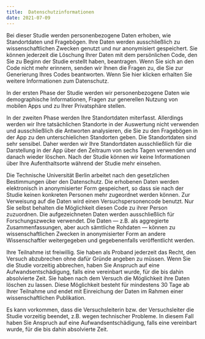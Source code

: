```yaml
---
title:  Datenschutzinformationen
date: 2021-07-09
---
```



Bei dieser Studie werden personenbezogene Daten erhoben, wie Standortdaten und Fragebögen. Ihre Daten werden ausschließlich zu wissenschaftlichen Zwecken genutzt und nur anonymisiert gespeichert. Sie können jederzeit die Löschung Ihrer Daten mit dem persönlichen Code, den Sie zu Beginn der Studie erstellt haben, beantragen. Wenn Sie sich an den Code nicht mehr erinnern, senden wir Ihnen die Fragen zu, die Sie zur Generierung Ihres Codes beantworten. 
 Wenn Sie hier klicken erhalten Sie weitere Informationen zum Datenschutz. 


<!--more-->


In der ersten Phase der Studie werden wir personenbezogene Daten wie demographische Informationen, Fragen zur generellen Nutzung von mobilen Apps und zu Ihrer Privatsphäre stellen. 

In der zweiten Phase werden Ihre Standortdaten miterfasst. Allerdings werden wir Ihre tatsächlichen Standorte in der Auswertung nicht verwenden und ausschließlich die Antworten analysieren, die Sie zu den Fragebögen in der App zu den unterschielichen Standorten geben. Die Standortdaten sind sehr sensibel. Daher werden wir Ihre Standortdaten ausschließlich für die Darstellung in der App über den Zeitraum von sechs Tagen verwenden und danach wieder löschen. Nach der Studie können wir keine Informationen über Ihre Aufenthaltsorte während der Studie mehr einsehen. 


Die Technische Universität Berlin arbeitet nach den gesetzlichen Bestimmungen über den Datenschutz. Die erhobenen Daten werden elektronisch in anonymisierter Form gespeichert, so dass sie nach der Studie keinen konkreten Personen mehr zugeordnet werden können. Zur Verweisung auf die Daten wird einen Versuchspersonencode benutzt. Nur Sie selbst behalten die Möglichkeit diesen Code zu ihrer Person zuzuordnen.
Die aufgezeichneten Daten werden ausschließlich für Forschungszwecke verwendet. Die Daten — z.B. als aggregierte Zusammenfassungen, aber auch sämtliche Rohdaten — können zu wissenschaftlichen Zwecken in anonymisierter Form an andere Wissenschaftler weitergegeben und gegebenenfalls veröffentlicht werden.

Ihre Teilnahme ist freiwillig. Sie haben als Proband jederzeit das Recht, den Versuch abzubrechen ohne dafür Gründe angeben zu müssen. Wenn Sie die Studie vorzeitig abbrechen, haben Sie Anspruch auf eine Aufwandsentschädigung, falls eine vereinbart wurde, für die bis dahin absolvierte Zeit.
Sie haben nach dem Versuch die Möglichkeit ihre Daten löschen zu lassen. Diese Möglichkeit besteht für mindestens 30 Tage ab Ihrer Teilnahme und endet mit Einreichung der Daten im Rahmen einer wissenschaftlichen Publikation. 


Es kann vorkommen, dass die Versuchsleiterin bzw. der Versuchsleiter die Studie vorzeitig beendet, z.B. wegen technischer Probleme. In diesem Fall haben Sie Anspruch auf eine Aufwandsentschädigung, falls eine vereinbart wurde, für die bis dahin absolvierte Zeit.
